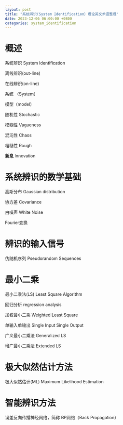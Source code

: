 ```yaml
---
layout: post
title: "系统辨识(System Identification）理论英文术语整理"
date: 2023-12-06 06:00:00 +0800
categories: system_identification
---
```


# 概述

系统辨识 System Identification

离线辨识(out-line)

在线辨识(on-line)

系统 （System）

模型（model）

随机性 Stochastic

模糊性 Vagueness

混沌性 Chaos

粗糙性 Rough

**新息** Innovation

# 系统辨识的数学基础

高斯分布 Gaussian distribution

协方差 Covariance

白噪声 White Noise

Fourier变换

# 辨识的输入信号

伪随机序列 Pseudorandom Sequences

# 最小二乘

最小二乘法(LS) Least Square Algorithm

回归分析 regression analysis

加权最小二乘 Weighted Least Square

单输入单输出 Single Input Single Output

广义最小二乘法 Generalized LS

增广最小二乘法 Extended LS


# 极大似然估计方法

极大似然估计(ML) Maximum Likelihood Estimation

# 智能辨识方法

误差反向传播神经网络，简称
BP网络（Back Propagation）